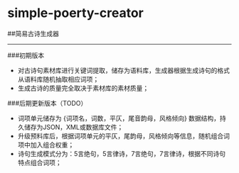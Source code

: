 # simple-poerty-creator  
##简易古诗生成器  

*****

###初期版本  
* 对古诗句素材库进行关键词提取，储存为语料库，生成器根据生成诗句的格式从语料库随机抽取相应词项；  
* 生成古诗的质量完全取决于素材库的素材质量；  

###后期更新版本（TODO）  
* 词项单元储存为 {词项名，词数，平仄，尾音韵母，风格倾向} 数据结构，持久储存为JSON，XML或数据库文件；  
* 升级预料库后，根据词项单元的平仄，尾韵母，风格倾向等信息，随机组合词项中加入组合权重；
* 诗句生成模式分为：5言绝句，5言律诗，7言绝句，7言律诗，根据不同诗句特点组合词项；
